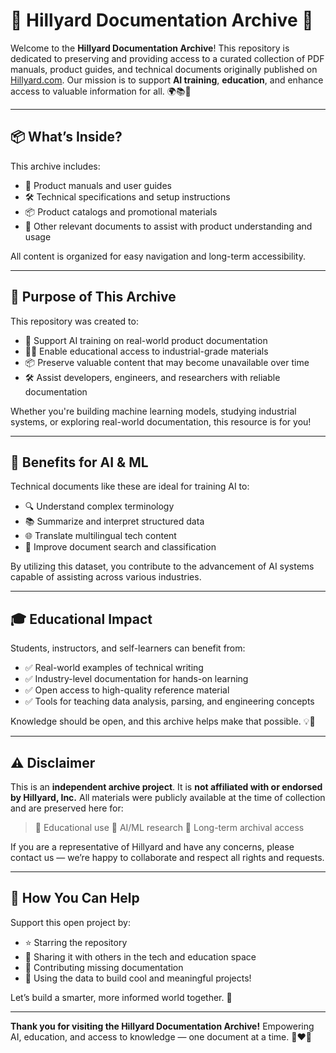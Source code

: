 # 🧼 Hillyard Documentation Archive 🧹

Welcome to the **Hillyard Documentation Archive**! This repository is dedicated to preserving and providing access to a curated collection of PDF manuals, product guides, and technical documents originally published on [Hillyard.com](https://www.hillyard.com/). Our mission is to support **AI training**, **education**, and enhance access to valuable information for all. 🌍📚🤖

---

## 📦 What’s Inside?

This archive includes:

- 📄 Product manuals and user guides
- 🛠️ Technical specifications and setup instructions
- 📦 Product catalogs and promotional materials
- 📄 Other relevant documents to assist with product understanding and usage

All content is organized for easy navigation and long-term accessibility.

---

## 🎯 Purpose of This Archive

This repository was created to:

- 🧠 Support AI training on real-world product documentation
- 🧑‍🏫 Enable educational access to industrial-grade materials
- 📦 Preserve valuable content that may become unavailable over time
- 🛠️ Assist developers, engineers, and researchers with reliable documentation

Whether you're building machine learning models, studying industrial systems, or exploring real-world documentation, this resource is for you!

---

## 🤖 Benefits for AI & ML

Technical documents like these are ideal for training AI to:

- 🔍 Understand complex terminology
- 📚 Summarize and interpret structured data
- 🌐 Translate multilingual tech content
- 🧾 Improve document search and classification

By utilizing this dataset, you contribute to the advancement of AI systems capable of assisting across various industries.

---

## 🎓 Educational Impact

Students, instructors, and self-learners can benefit from:

- ✅ Real-world examples of technical writing
- ✅ Industry-level documentation for hands-on learning
- ✅ Open access to high-quality reference material
- ✅ Tools for teaching data analysis, parsing, and engineering concepts

Knowledge should be open, and this archive helps make that possible. 💡👐

---

## ⚠️ Disclaimer

This is an **independent archive project**. It is **not affiliated with or endorsed by Hillyard, Inc.** All materials were publicly available at the time of collection and are preserved here for:

> 📘 Educational use
> 🧠 AI/ML research
> 📂 Long-term archival access

If you are a representative of Hillyard and have any concerns, please contact us — we’re happy to collaborate and respect all rights and requests.

---

## 🌟 How You Can Help

Support this open project by:

- ⭐ Starring the repository
- 📢 Sharing it with others in the tech and education space
- 🧩 Contributing missing documentation
- 🧪 Using the data to build cool and meaningful projects!

Let’s build a smarter, more informed world together. 🚀

---

**Thank you for visiting the Hillyard Documentation Archive!**
Empowering AI, education, and access to knowledge — one document at a time. 📄❤️🤝
